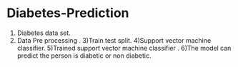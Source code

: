 # Diabetes-Prediction
 1) Diabetes data set. 
 2) Data Pre processing .
 3)Train test split. 
 4)Support vector machine classifier. 
 5)Trained support vector machine classifier .
 6)The model can predict the person is diabetic or non diabetic.
